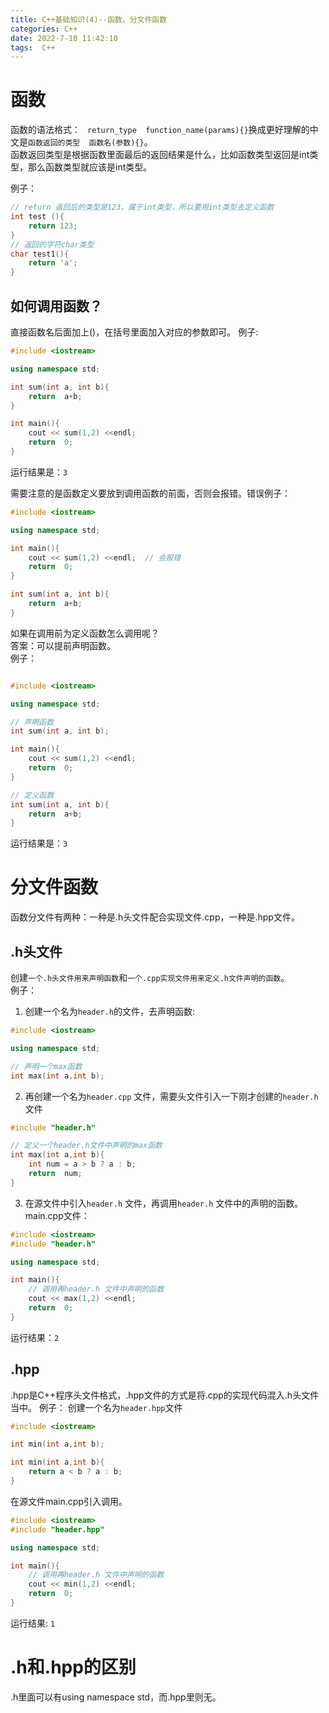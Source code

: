```yaml
---
title: C++基础知识(4)--函数、分文件函数
categories: C++
date: 2022-7-10 11:42:10
tags:  C++
---
```


# 函数
函数的语法格式：
` return_type  function_name(params){}`换成更好理解的中文是`函数返回的类型  函数名(参数){}`。  
函数返回类型是根据函数里面最后的返回结果是什么，比如函数类型返回是int类型，那么函数类型就应该是int类型。
<!-- more-->
例子：
```c++
// return 返回后的类型是123，属于int类型，所以要用int类型去定义函数
int test (){
    return 123;
}
// 返回的字符char类型
char test1(){
    return 'a';
}
```
## 如何调用函数？  
直接函数名后面加上()，在括号里面加入对应的参数即可。 例子:
```c++
#include <iostream>

using namespace std;

int sum(int a, int b){
    return  a+b;
}

int main(){
    cout << sum(1,2) <<endl;
    return  0;
}
```
运行结果是：`3`  

需要注意的是函数定义要放到调用函数的前面，否则会报错。错误例子：
```c++
#include <iostream>

using namespace std;

int main(){
    cout << sum(1,2) <<endl;  // 会报错
    return  0;
}

int sum(int a, int b){
    return  a+b;
}
```
如果在调用前为定义函数怎么调用呢？  
答案：可以提前声明函数。  
例子：
```c++

#include <iostream>

using namespace std;

// 声明函数
int sum(int a, int b);

int main(){
    cout << sum(1,2) <<endl; 
    return  0;
}

// 定义函数
int sum(int a, int b){
    return  a+b;
}
```
运行结果是：`3`  

# 分文件函数
函数分文件有两种：一种是.h头文件配合实现文件.cpp，一种是.hpp文件。  

## .h头文件
创建`一个.h头文件用来声明函数`和`一个.cpp实现文件用来定义.h文件声明的函数`。  
例子：  
1. 创建一个名为`header.h`的文件，去声明函数: 

```c++
#include <iostream>

using namespace std;

// 声明一个max函数
int max(int a,int b);
```
2. 再创建一个名为`header.cpp` 文件，需要头文件引入一下刚才创建的`header.h` 文件

```c++
#include "header.h"

// 定义一个header.h文件中声明的max函数
int max(int a,int b){
    int num = a > b ? a : b;
    return  num;
}
```
3. 在源文件中引入`header.h` 文件，再调用`header.h` 文件中的声明的函数。  
main.cpp文件：

```c++
#include <iostream>
#include "header.h"

using namespace std;

int main(){
    // 调用再header.h 文件中声明的函数
    cout << max(1,2) <<endl;
    return  0;
}
```
运行结果：`2`

##  .hpp
.hpp是C++程序头文件格式，.hpp文件的方式是将.cpp的实现代码混入.h头文件当中。
例子：
创建一个名为`header.hpp`文件
```c++
#include <iostream>

int min(int a,int b);

int min(int a,int b){
    return a < b ? a : b;
}
```
在源文件main.cpp引入调用。
```c++
#include <iostream>
#include "header.hpp"

using namespace std;

int main(){
    // 调用再header.h 文件中声明的函数
    cout << min(1,2) <<endl;
    return  0;
}
```
运行结果: `1`

# .h和.hpp的区别
.h里面可以有using namespace std，而.hpp里则无。 
